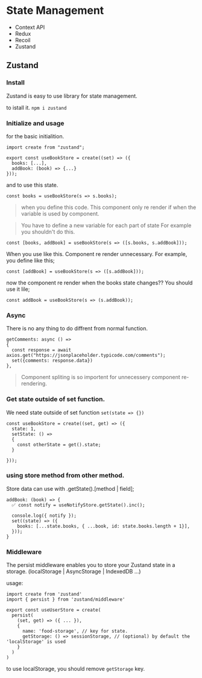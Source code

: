
# State Management
* Context API
* Redux
* Recoil 
* Zustand

## Zustand

### Install 

Zustand is easy to use library for state management. 

to istall it. ```npm i zustand```

### Initialize and usage

for the basic initialition.

```
import create from "zustand";

export const useBookStore = create((set) => ({
  books: [...],
  addBook: (book) => {...}
}));
```

and to use this state. 

```
const books = useBookStore(s => s.books);
```

> when you define this code. This component only re render if when the variable is used by component.

> You have to define a new variable for each part of state
For example you shouldn't do this.
```
const [books, addBook] = useBookStore(s => ([s.books, s.addBook]));
``` 
When you use like this. Component re render unnecessary. 
For example, you define like this;
```
const [addBook] = useBookStore(s => ([s.addBook]));
``` 
now the component re render when the books state changes??
You should use it lile;
```
const addBook = useBookStore(s => (s.addBook));
``` 

### Async

There is no any thing to do diffrent from normal function. 
```
getComments: async () => 
{
  const response = await axios.get("https://jsonplaceholder.typicode.com/comments");
  set({comments: response.data})
},
```

> Component spliting is so importent for unnecessery component re-rendering.

### Get state outside of set function. 
We need state outside of set function ```set(state => {})```

```
const useBookStore = create((set, get) => ({
  state: 1,
  setState: () => 
  {
    const otherState = get().state;
  }

}));
```

### using store method from other method. 

Store data can use with .getState().[method | field];

```
addBook: (book) => {
  ✅ const notify = useNotifyStore.getState().inc();
  
  console.log({ notify });
  set((state) => ({
    books: [...state.books, { ...book, id: state.books.length + 1}],
  }));
}
```

### Middleware

The persist middleware enables you to store your Zustand state in a storage. (localStorage | AsyncStorage | IndexedDB ...)

usage:

```
import create from 'zustand'
import { persist } from 'zustand/middleware'

export const useUserStore = create(
  persist(
    (set, get) => ({ ... }),
    {
      name: 'food-storage', // key for state.
      getStorage: () => sessionStorage, // (optional) by default the 'localStorage' is used
    }
  )
)
```
to use localStorage, you should remove ```getStorage``` key.